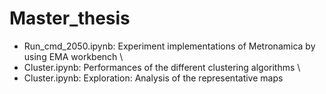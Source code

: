 # Master_thesis
- Run_cmd_2050.ipynb: Experiment implementations of Metronamica by using EMA workbench \
- Cluster.ipynb: Performances of the different clustering algorithms \
- Cluster.ipynb: Exploration: Analysis of the representative maps
